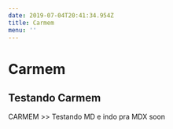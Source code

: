 ```yaml
---
date: 2019-07-04T20:41:34.954Z
title: Carmem
menu: ''
---
```


# Carmem

## Testando Carmem

CARMEM >> Testando MD e indo pra MDX soon